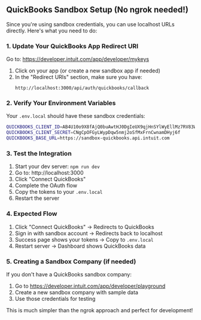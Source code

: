 ## QuickBooks Sandbox Setup (No ngrok needed!)

Since you're using sandbox credentials, you can use localhost URLs directly. Here's what you need to do:

### 1. Update Your QuickBooks App Redirect URI

Go to: https://developer.intuit.com/app/developer/mykeys

1. Click on your app (or create a new sandbox app if needed)
2. In the "Redirect URIs" section, make sure you have:
   ```
   http://localhost:3000/api/auth/quickbooks/callback
   ```

### 2. Verify Your Environment Variables

Your `.env.local` should have these sandbox credentials:
```bash
QUICKBOOKS_CLIENT_ID=AB4U10o9X8fAjQ0buAwtHJ0DgIeUX9qjHnSYlWyEllMz7RV83W
QUICKBOOKS_CLIENT_SECRET=CNgCpOFGyLWypDqw5nmj2oSfMxFrnCwnamDHyj6f
QUICKBOOKS_BASE_URL=https://sandbox-quickbooks.api.intuit.com
```

### 3. Test the Integration

1. Start your dev server: `npm run dev`
2. Go to: http://localhost:3000
3. Click "Connect QuickBooks"
4. Complete the OAuth flow
5. Copy the tokens to your `.env.local`
6. Restart the server

### 4. Expected Flow

1. Click "Connect QuickBooks" → Redirects to QuickBooks
2. Sign in with sandbox account → Redirects back to localhost
3. Success page shows your tokens → Copy to `.env.local`
4. Restart server → Dashboard shows QuickBooks data

### 5. Creating a Sandbox Company (if needed)

If you don't have a QuickBooks sandbox company:
1. Go to https://developer.intuit.com/app/developer/playground
2. Create a new sandbox company with sample data
3. Use those credentials for testing

This is much simpler than the ngrok approach and perfect for development!
